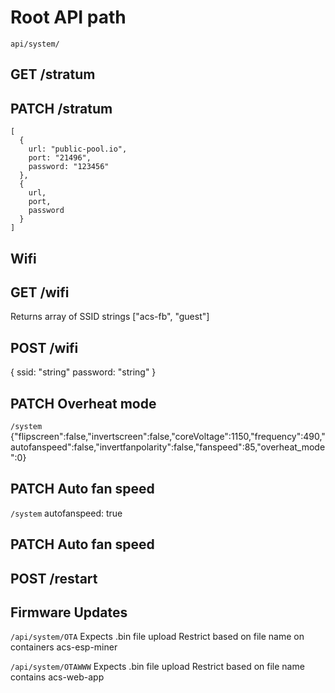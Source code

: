# Root API path

`api/system/`

## GET /stratum

## PATCH /stratum

<!-- array of objects with URL and port properties -->

```
[
  {
    url: "public-pool.io",
    port: "21496",
    password: "123456"
  },
  {
    url,
    port,
    password
  }
]
```

## Wifi

## GET /wifi

Returns array of SSID strings
["acs-fb", "guest"]

## POST /wifi

{
ssid: "string"
password: "string"
}

## PATCH Overheat mode

`/system`
{"flipscreen":false,"invertscreen":false,"coreVoltage":1150,"frequency":490,"autofanspeed":false,"invertfanpolarity":false,"fanspeed":85,"overheat_mode":0}

## PATCH Auto fan speed

`/system`
autofanspeed: true

## PATCH Auto fan speed

## POST /restart

## Firmware Updates

`/api/system/OTA`
Expects .bin file upload
Restrict based on file name on containers acs-esp-miner

`/api/system/OTAWWW`
Expects .bin file upload
Restrict based on file name contains acs-web-app
